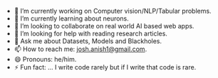 
- 🔭 I’m currently working on Computer vision/NLP/Tabular problems.
- 🌱 I’m currently learning about neurons.
- 👯 I’m looking to collaborate on real world AI based web apps.
- 🤔 I’m looking for help with reading research articles.
- 💬 Ask me about Datasets, Models and Blackholes.
- 📫 How to reach me: josh.anish1@gmail.com.
- 😄 Pronouns: he/him.
- ⚡ Fun fact: ... I write code rarely but if I write that code is rare.

